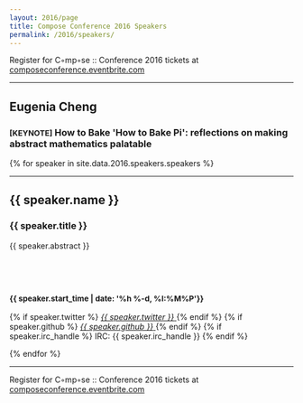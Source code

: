 ```yaml
---
layout: 2016/page
title: Compose Conference 2016 Speakers
permalink: /2016/speakers/
---
```


Register for C◦mp◦se :: Conference 2016 tickets at [composeconference.eventbrite.com](http://composeconference.eventbrite.com)

---

<div id="biowrap">
  <div class="container">
  <div class="row">
      <div class="col-lg-8 col-md-8 col-sm-8 col-xs-8">
    <h2>Eugenia Cheng</h2>
    <h3><small>[KEYNOTE]</small> How to Bake 'How to Bake Pi': reflections on making abstract mathematics palatable</h3>
    <p>
    </p>
      </div>
  </div><!-- --/row ---->
  </div><!-- --/container ---->
</div>


{% for speaker in site.data.2016.speakers.speakers %}

  <hr>

  <div id="biowrap">
  <div class="container">
  <div class="row">
      <div class="col-lg-8 col-md-8 col-sm-8 col-xs-8">
        <h2>{{ speaker.name }}</h2>
        <h3>{{ speaker.title }}</h3>
        <p>
          {{ speaker.abstract }}
        </p>
      </div>
      <div class="col-lg-4 col-md-4 col-sm-4 col-xs-4">
      <h2>&nbsp;</h2>
      <h3><small>{{ speaker.start_time | date: '%h %-d, %I:%M%P'}}</small></h3>
      <p class="text-centered">
{% if speaker.twitter %}
<a href="http://twitter.com/{{ speaker.twitter }}">
 <i class="fa fa-twitter"> {{ speaker.twitter }}</i>
</a>
{% endif %}
{% if speaker.github %}
<a href="http://github.com/{{ speaker.github }}">
 <i class="fa fa-github"> {{ speaker.github }}</i>
</a>
{% endif %}
{% if speaker.irc_handle %}
IRC: {{ speaker.irc_handle }}</i>
{% endif %}
</p>
</div>
</div><!-- --/row ---->
</div><!-- --/container ---->
</div>
{% endfor %}

---

Register for C◦mp◦se :: Conference 2016 tickets at [composeconference.eventbrite.com](http://composeconference.eventbrite.com)
